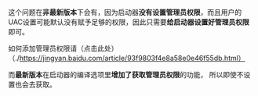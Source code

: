 
这个问题在**非最新版本**下会有，因为启动器**没有设置管理员权限**，而且用户的UAC设置可能默认没有赋予足够的权限，因此只需要**给启动器设置好管理员权限**即可。

如何添加管理员权限请（点击此处）（./https://jingyan.baidu.com/article/93f9803f4e8a58e0e46f55db.html）

 而**最新版本**在启动器的编译选项里**增加了获取管理员权限**的功能， 所以即使不设置也会去获取。


